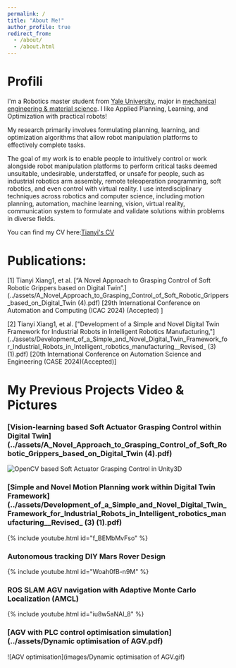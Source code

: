 ```yaml
---
permalink: /
title: "About Me!"
author_profile: true
redirect_from: 
  - /about/
  - /about.html
---
```


# Profili
I'm a Robotics master student from [Yale University](https://seas.yale.edu/departments/mechanical-engineering-and-materials-science), major in [mechanical engineering & material science](https://seas.yale.edu/faculty-research/research-areas/robotics-mechatronics-and-human-machine-interface). I like Applied Planning, Learning, and Optimization with practical robots!

My research primarily involves formulating planning, learning, and optimization algorithms that allow robot manipulation platforms to effectively complete tasks.

The goal of my work is to enable people to intuitively control or work alongside robot manipulation platforms to perform critical tasks deemed unsuitable, undesirable, understaffed, or unsafe for people, such as industrial robotics arm assembly, remote teleoperation programming, soft robotics, and even control with virtual reality. I use interdisciplinary techniques across robotics and computer science, including motion planning, automation, machine learning, vision, virtual reality, communication system to formulate and validate solutions within problems in diverse fields.

You can find my CV here:[Tianyi's CV](../assets/CV_Tianyi_Xiang.pdf)

# Publications:

[1] Tianyi Xiang1, et al. [“A Novel Approach to Grasping Control of Soft Robotic Grippers based on Digital Twin”.](../assets/A_Novel_Approach_to_Grasping_Control_of_Soft_Robotic_Grippers_based_on_Digital_Twin (4).pdf) [29th International Conference on Automation and Computing (ICAC 2024) (Accepted) ]



[2] Tianyi Xiang1, et al. ["Development of a Simple and Novel Digital Twin Framework for Industrial Robots in Intelligent Robotics Manufacturing,"](../assets/Development_of_a_Simple_and_Novel_Digital_Twin_Framework_for_Industrial_Robots_in_Intelligent_robotics_manufacturing__Revised_ (3) (1).pdf) [20th International Conference on Automation Science and Engineering (CASE 2024)(Accepted)]

# My Previous Projects Video & Pictures

### [Vision-learning based Soft Actuator Grasping Control within Digital Twin](../assets/A_Novel_Approach_to_Grasping_Control_of_Soft_Robotic_Grippers_based_on_Digital_Twin (4).pdf) 
![OpenCV based Soft Actuator Grasping Control in Unity3D](images/soft_gripper.png)



###  [Simple and Novel Motion Planning work within Digital Twin Framework](../assets/Development_of_a_Simple_and_Novel_Digital_Twin_Framework_for_Industrial_Robots_in_Intelligent_robotics_manufacturing__Revised_ (3) (1).pdf)
{% include youtube.html id="f_BEMbMvFso" %}  



###  Autonomous tracking DIY Mars Rover Design
{% include youtube.html id="Woah0fB-n9M" %}  


###  ROS SLAM AGV navigation with Adaptive Monte Carlo Localization (AMCL)
{% include youtube.html id="iu8w5aNAI_8" %}  


###  [AGV with PLC control optimisation simulation](../assets/Dynamic optimisation of AGV.pdf) 

![AGV optimisation](images/Dynamic optimisation of AGV.gif)



